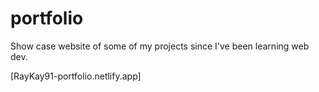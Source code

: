# portfolio

Show case website of some of my projects since I've been learning web dev.

[RayKay91-portfolio.netlify.app]
